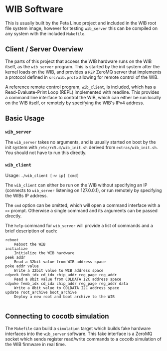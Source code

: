 # WIB Software

This is usually built by the Peta Linux project and included in the WIB root
file system image, however for testing `wib_server` this can be compiled on 
any system with the included `Makefile`.

## Client / Server Overview

The parts of this project that access the WIB hardware runs on the WIB itself,
as the `wib_server` program. This is started by the init system after the kernel
loads on the WIB, and provides a `REP` ZeroMQ server that implements a protocol
defined in `src/wib.proto` allowing for remote control of the WIB. 

A reference remote control program, `wib_client`, is included, which has a 
Read-Evaluate-Print Loop (REPL) implemented with readline. This provides a 
command line interface to control the WIB, which can either be run locally on 
the WIB itself, or remotely by specifying the WIB's IPv4 address.

## Basic Usage

### `wib_server`

The `wib_server` takes no arguments, and is usually started on boot by the init
system with `/etc/rc5.d/wib_init.sh` derived from `extras/wib_init.sh`.
You should not have to run this directly.

### `wib_client`

Usage: `./wib_client [-w ip] [cmd]`

The `wib_client` can either be run on the WIB without specifying an IP (connects
to `wib_server` listening on 127.0.0.1), or run remotely by specifying the WIBs
IP address.

The `cmd` option can be omitted, which will open a command interface with a `>>`
prompt. Otherwise a single command and its arguments can be passed directly.

The `help` command for `wib_server` will provide a list of commands and a brief
description of each:

```
reboot
	Reboot the WIB
initialize
	Initialize the WIB hardware
peek addr
	Read a 32bit value from WIB address space
poke addr value
	Write a 32bit value to WIB address space
cdpeek femb_idx cd_idx chip_addr reg_page reg_addr
	Read a 8bit value from COLDATA I2C address space
cdpoke femb_idx cd_idx chip_addr reg_page reg_addr data
	Write a 8bit value to COLDATA I2C address space
update root_archive boot_archive
	Deploy a new root and boot archive to the WIB


```

## Connecting to cocotb simulation

The `Makefile` can build a `simulation` target which builds fake hardware 
interfaces into the `wib_server` software. This fake interface is a ZeroMQ 
socket which sends register read/write commands to a cocotb simulation of 
the WIB firmware in real time.
